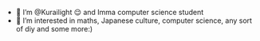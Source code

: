 - 👋 I’m @Kurailight 😌 and Imma computer science student
- 👀 I’m interested in maths, Japanese culture, computer science, any sort of diy and some more:)


<!---
Kurailight/Kurailight is a ✨ special ✨ repository because its `README.md` (this file) appears on your GitHub profile.
You can click the Preview link to take a look at your changes.
--->
